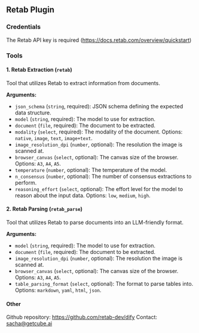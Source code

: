 ## Retab Plugin

### Credentials

The Retab API key is required (https://docs.retab.com/overview/quickstart)

### Tools

#### 1. Retab Extraction (`retab`)
Tool that utilizes Retab to extract information from documents.

**Arguments:**
- `json_schema` (`string`, required): JSON schema defining the expected data structure.
- `model` (`string`, required): The model to use for extraction.
- `document` (`file`, required): The document to be extracted.
- `modality` (`select`, required): The modality of the document. Options: `native`, `image`, `text`, `image+text`.
- `image_resolution_dpi` (`number`, optional): The resolution the image is scanned at.
- `browser_canvas` (`select`, optional): The canvas size of the browser. Options: `A3`, `A4`, `A5`.
- `temperature` (`number`, optional): The temperature of the model.
- `n_consensus` (`number`, optional): The number of consensus extractions to perform.
- `reasoning_effort` (`select`, optional): The effort level for the model to reason about the input data. Options: `low`, `medium`, `high`.


#### 2. Retab Parsing (`retab_parse`)
Tool that utilizes Retab to parse documents into an LLM-friendly format.

**Arguments:**
- `model` (`string`, required): The model to use for extraction.
- `document` (`file`, required): The document to be extracted.
- `image_resolution_dpi` (`number`, optional): The resolution the image is scanned at.
- `browser_canvas` (`select`, optional): The canvas size of the browser. Options: `A3`, `A4`, `A5`.
- `table_parsing_format` (`select`, optional): The format to parse tables into. Options: `markdown`, `yaml`, `html`, `json`.

#### Other
Github repository: https://github.com/retab-dev/dify
Contact: sacha@getcube.ai
